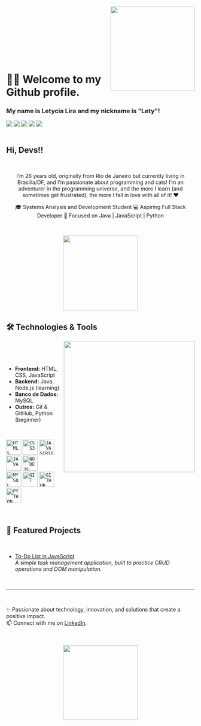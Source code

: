 <img align="right" width="225px" style="margin-top:-20px" src="https://cdn.discordapp.com/attachments/821786907692367913/1406476600727437312/image.png?ex=68a29ae8&is=68a14968&hm=14e2e3da77f8598b172d01ce96206ec42c763935cbbfbcc4fb4862b17ee5611b&"> 
</br> 
</br> 
</br> 
</br> 
</br> 
</br> 
</br> 


<div dsplay="inline-block"> 
  
# 👋🏽 Welcome to my Github profile. 
### My name is Letycia Lira and my nickname is "Lety"! 

</div> 


<div> 
   <a href="https://www.linkedin.com/in/letycia-lira-barbosa" target="_blank"><img src="https://img.shields.io/badge/-LinkedIn-%230077B5?style=for-the-badge&logo=linkedin&logoColor=white" target="_blank"></a> 
   <a href="https://dev.to/letyxlira" target="_blank"><img src="https://img.shields.io/badge/dev.to-0A0A0A?style=for-the-badge&logo=devdotto&logoColor=white" target="_blank"></a> 
   <a href="https://instagram.com/letyxlira" target="_blank"><img src="https://img.shields.io/badge/-Instagram-%23E4405F?style=for-the-badge&logo=instagram&logoColor=white" target="_blank"></a> 
   <a href="https://x.com/letyxlira" target="_blank"><img src="https://img.shields.io/badge/Twitter-1DA1F2?style=for-the-badge&logo=twitter&logoColor=white" target="_blank"></a> 
   <a href="mailto:letyciaalira@gmail.com"><img src="https://img.shields.io/badge/-Gmail-%23333?style=for-the-badge&logo=gmail&logoColor=white" target="_blank"></a>
  
</div> 


</br> 

## Hi, Devs!! 

</br> 

<p align="center"> 
I’m 26 years old, originally from Rio de Janeiro but currently living in Brasilia/DF, and I’m passionate about programming and cats! I’m an adventurer in the programming universe, and the more I learn (and sometimes get frustrated), the more I fall in love with all of it! ❤  
</p>

<p align="center">
🎓 Systems Analysis and Development Student 
💻 Aspiring Full Stack Developer 
🚀 Focused on Java | JavaScript | Python
</p>  

</br> 

<p align="center"> 
  <img src="https://cdn.discordapp.com/attachments/821786907692367913/1406475754946166895/image.png?ex=68a5e5df&is=68a4945f&hm=0cfe95e627b0f6b15e5172492eebc427f8dcce7ca331542b5a82636e34b91357&" width="200">
</p> 


## 🛠️ Technologies & Tools 

<img width="350px" align="right" src="https://cdn.discordapp.com/attachments/821786907692367913/1406476034714636288/image.png?ex=68a29a61&is=68a148e1&hm=8a8c3527f9e283c1e67b0d76d9c5be3e586fa377f0a29f71abac8175a3e5721f&"> 

</br> 
</br> 
</br>  

- **Frontend:** HTML, CSS, JavaScript  
- **Backend:** Java, Node.js (learning)  
- **Banco de Dados:** MySQL  
- **Outros:** Git & GitHub, Python (beginner)  

</br>

<code><img width="40px" src="https://cdn.jsdelivr.net/gh/devicons/devicon@latest/icons/html5/html5-original.svg" title = "HTML5"/></code> 
<code><img width="40px" src="https://cdn.jsdelivr.net/gh/devicons/devicon@latest/icons/css3/css3-original.svg" title = "CSS3"/></code> 
<code><img width="40px" src="https://cdn.jsdelivr.net/gh/devicons/devicon/icons/javascript/javascript-original.svg" title = "JAVASCRIPT"/></code> 
<code><img width="40px" src="https://cdn.jsdelivr.net/gh/devicons/devicon/icons/java/java-original.svg" title = "JAVA"/></code> 
<code><img width="40px" src="https://cdn.jsdelivr.net/gh/devicons/devicon@latest/icons/nodejs/nodejs-original.svg" title = "NODEJS"/></code>  
<code><img width="40px" src="https://cdn.jsdelivr.net/gh/devicons/devicon/icons/mysql/mysql-original.svg" title = "MYSQL"/></code> 
<code><img width="40px" src="https://cdn.jsdelivr.net/gh/devicons/devicon/icons/git/git-original.svg" title = "GIT"/></code> 
<code><img width="40px" src="https://cdn.jsdelivr.net/gh/devicons/devicon/icons/github/github-original.svg" title = "GITHUB"/></code> 
<code><img width="40px" src="https://cdn.jsdelivr.net/gh/devicons/devicon@latest/icons/python/python-original.svg" title = "PYTHON"/></code> 

</br> 


## 📂 Featured Projects

</br> 

- [To-Do List in JavaScript](https://letyxlira.github.io/to-do-list)   
  *A simple task management application, built to practice CRUD operations and DOM manipulation.*  

</br> 


---  

</br>  

✨ Passionate about technology, innovation, and solutions that create a positive impact.  
📫 Connect with me on [LinkedIn](https://www.linkedin.com/in/letycia-lira-barbosa).  


</br>  


<p align="center"> 
  <img src="https://cdn.discordapp.com/attachments/821786907692367913/1406487839960469565/image.png?ex=68a5f120&is=68a49fa0&hm=aba586de2c913d6ca30b736ea72db0cb2d0b6bdbd7901258991fad2349736f2b&" width="200">
</p> 

